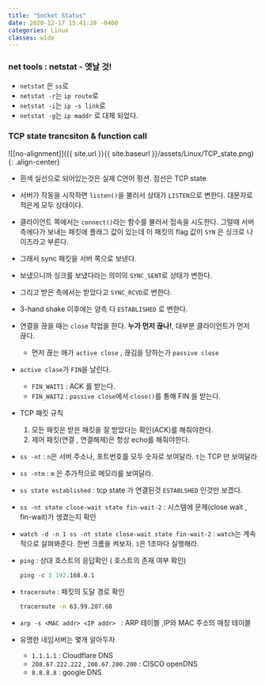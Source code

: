 ```yaml
---
title: "Socket Status"
date: 2020-12-17 15:41:28 -0400
categories: Linux
classes: wide
---
```


### net tools : netstat - 옛날 것!

- ``netstat`` 은 ``ss``로
- ``netstat -r``는 ``ip route``로 
- ``netstat -i``는 ``ip -s link``로
- ``netstat -g``는 ``ip maddr`` 로 대체 되었다.


### TCP state trancsiton & function call

![[no-alignment]]({{ site.url }}{{ site.baseurl }}/assets/Linux/TCP_state.png){: .align-center}

- 흰색 실선으로 되어있는것은 실제 C언어 펑션. 점선은 TCP state
- 서버가 작동을 시작하면 ``listen()``을 불러서 상태가 ``LISTEN``으로 변한다. 대문자로 적은게 모두 상태이다.
- 클라이언트 쪽에서는 ``connect()``라는 함수를 불러서 접속을 시도한다. 그럴때 서버 측에다가 보내는 패킷애 플래그 값이 있는데 이 패킷의 flag 값이 ``SYN`` 은 싱크로 나이즈라고 부른다.
- 그래서 sync 패킷을 서버 쪽으로 보낸다.
- 보냈으니까 싱크를 보냈다라는 의미의 ``SYNC_SENT``로 상태가 변한다.
- 그리고 받은 측에서는 받았다고 ``SYNC_RCVD``로 변한다.
- 3-hand shake 이후에는 양측 다 ``ESTABLISHED`` 로 변한다.
- 연결을 끊을 때는 ``close`` 작업을 한다. **누가 먼저 끊나!**, 대부분 클라이언트가 먼저 끊다.
    - 먼저 끊는 애가 ``active close`` , 끊김을 당하는가 ``passive close``
- ``active clase``가 ``FIN``을 날린다.
    - ``FIN_WAIT1`` : ACK 를 받는다.
    - ``FIN_WAIT2`` : ``passive close``에서 ``close()``를 통해 FIN 을 받는다.
- TCP 패킷 규칙
    1. 모든 패킷은 받은 패킷을 잘 받았다는 확인(ACK)를 해줘야한다.
    2. 제어 패킷(연결 , 연결해제)은 항상 echo를 해줘야한다.


- ``ss -nt`` : ``n``은 서버 주소나, 포트번호를 모두 숫자로 보여달라. ``t``는 TCP 만 보여달라
- ``ss -ntm`` : ``m`` 은 추가적으로 메모리를 보여달라.
- ``ss state established`` : tcp state 가 연결된것 ``ESTABLSHED`` 인것만 보겠다.
- ``ss -nt state close-wait state fin-wait-2`` : 시스템에 문제(close wait , fin-wait)가 생겼는지 확인
- ``watch -d -n 1 ss -nt state close-wait state fin-wait-2`` : ``watch``는 계속적으로 살펴봐준다. 한번 크롬을 켜보자. ``1``은 1초마다 실행해라.

- ``ping`` : 상대 호스트의 응답확인 ( 호스트의 존재 여부 확인)

    ```s
    ping -c 3 192.168.0.1
    ```
- ``traceroute`` : 패킷의 도달 경로 확인

    ```bash
    traceroute -n 63.99.207.68
    ```
- ``arp -s <MAC addr> <IP addr> `` : ARP 테이블 ,IP와 MAC 주소의 매칭 테이블

- 유명한 네임서버는 몇개 알아두자
    - ``1.1.1.1`` : Cloudflare DNS
    - ``208.67.222.222`` , ``208.67.200.200`` : CISCO openDNS
    - ``8.8.8.8`` : google DNS